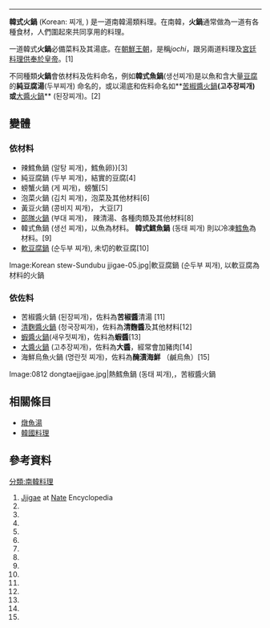 -----

**韓式火鍋** (Korean: 찌개, ) 是一道南韓湯類料理。在南韓，**火鍋**通常做為一道有各種食材，人們圍起來共同享用的料理。

一道韓式**火鍋**必備菜料及其湯底。在[朝鮮王朝](https://zh.wikipedia.org/wiki/朝鮮王朝 "wikilink")，是稱*jochi*，跟另兩道料理及[宮廷料理供奉於皇帝](https://zh.wikipedia.org/wiki/宮廷料理 "wikilink")。\[1\]

不同種類**火鍋**會依材料及佐料命名，例如**韓式魚鍋**(생선찌개)是以魚和含大量[豆腐](../Page/豆腐.md "wikilink")的**純豆腐湯**(두부찌개) 命名的，或以湯底和佐料命名如**[苦椒醬火鍋](https://zh.wikipedia.org/wiki/苦椒醬 "wikilink")**(고추장찌개)或**[大醬火鍋](https://zh.wikipedia.org/wiki/大醬 "wikilink")** (된장찌개)。\[2\]

## 變體

### 依材料

  - 辣鱈魚鍋 (알탕 찌개)，鱈魚卵}}\[3\]
  - 純豆腐鍋 (두부 찌개)，結實的豆腐\[4\]
  - 螃蟹火鍋 (게 찌개)，螃蟹\[5\]
  - 泡菜火鍋 (김치 찌개)，泡菜及其他材料\[6\]
  - 黃豆火鍋 (콩비지 찌개)， 大豆\[7\]
  - [部隊火鍋](https://zh.wikipedia.org/wiki/部隊火鍋 "wikilink") (부대 찌개)， 辣清湯、各種肉類及其他材料\[8\]
  - 韓式魚鍋 (생선 찌개)，以魚為材料。 **韓式鱈魚鍋** (동태 찌개) 則以冷凍[鱈魚](../Page/鱈魚.md "wikilink")為材料。\[9\]
  - [軟豆腐鍋](https://zh.wikipedia.org/wiki/軟豆腐鍋 "wikilink") (순두부 찌개), 未切的軟豆腐\[10\]

Image:Korean stew-Sundubu jjigae-05.jpg|軟豆腐鍋 (순두부 찌개), 以軟豆腐為材料的火鍋

### 依佐料

  - 苦椒醬火鍋 (된장찌개)，佐料為**苦椒醬**清湯 \[11\]
  - [清麴醬火鍋](https://zh.wikipedia.org/wiki/清麴醬火鍋 "wikilink") (청국장찌개)，佐料為**清麴醬**及其他材料\[12\]
  - [蝦醬火鍋](https://zh.wikipedia.org/wiki/蝦醬火鍋 "wikilink")(새우젓찌개)，佐料為**蝦醬**\[13\]
  - [大醬火鍋](https://zh.wikipedia.org/wiki/大醬 "wikilink") (고추장찌개)，佐料為**大醬**，經常會加豬肉\[14\]
  - 海鮮烏魚火鍋 (명란젓 찌개)，佐料為**醃漬海鮮** （鹹烏魚）\[15\]

Image:0812 dongtaejjigae.jpg|熱鱈魚鍋 (동태 찌개),，苦椒醬火鍋

## 相關條目

  - [燉魚湯](https://zh.wikipedia.org/wiki/燉魚湯 "wikilink")
  - [韓國料理](../Page/韓國料理.md "wikilink")

## 參考資料

<references />

[分類:南韓料理](https://zh.wikipedia.org/wiki/分類:南韓料理 "wikilink")

1.   [Jjigae](http://100.nate.com/dicsearch/pentry.html?s=K&i=249445&v=42)  at [Nate](https://zh.wikipedia.org/wiki/Nate_\(web_portal\) "wikilink") Encyclopedia
2.
3.
4.
5.
6.
7.
8.
9.
10.
11.
12.
13.
14.
15.